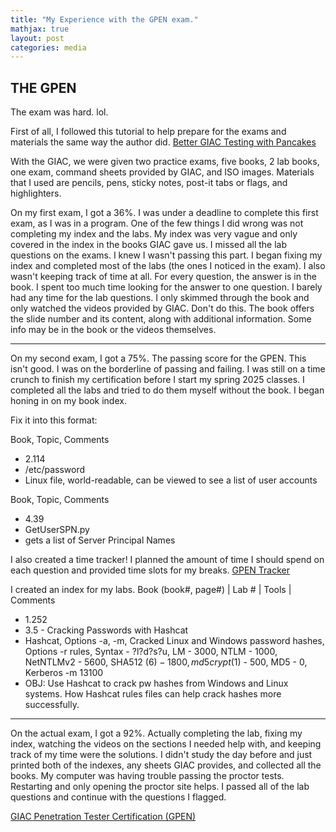 ```yaml
---
title: "My Experience with the GPEN exam."
mathjax: true
layout: post
categories: media
---
```


## THE GPEN

The exam was hard. lol.

First of all, I followed this tutorial to help prepare for the exams and materials the same way the author did.
[Better GIAC Testing with Pancakes](https://tisiphone.net/2015/08/18/giac-testing/)

With the GIAC, we were given two practice exams, five books, 2 lab books, one exam, command sheets provided by GIAC, and ISO images. Materials that I used are pencils, pens, sticky notes, post-it tabs or flags, and highlighters.

On my first exam, I got a 36%. I was under a deadline to complete this first exam, as I was in a program. One of the few things I did wrong was not completing my index and the labs. My index was very vague and only covered in the index in the books GIAC gave us. I missed all the lab questions on the exams. I knew I wasn't passing this part. I began fixing my index and completed most of the labs (the ones I noticed in the exam). I also wasn't keeping track of time at all. For every question, the answer is in the book. I spent too much time looking for the answer to one question. I barely had any time for the lab questions. I only skimmed through the book and only watched the videos provided by GIAC. Don't do this. The book offers the slide number and its content, along with additional information. Some info may be in the book or the videos themselves. 


__________
On my second exam, I got a 75%. The passing score for the GPEN. This isn't good. I was on the borderline of passing and failing. I was still on a time crunch to finish my certification before I start my spring 2025 classes. I completed all the labs and tried to do them myself without the book. I began honing in on my book index. 

Fix it into this format: 

Book,    Topic,    Comments
- 2.114 
- /etc/password 
- Linux file, world-readable, can be viewed to see a list of user accounts


Book,    Topic,    Comments
- 4.39
- GetUserSPN.py
- gets a list of Server Principal Names

I also created a time tracker! I planned the amount of time I should spend on each question and provided time slots for my breaks.
[GPEN Tracker]()

I created an index for my labs.
Book (book#, page#) |   Lab #    |  Tools   |  Comments
- 1.252
- 3.5 - Cracking Passwords with Hashcat
- Hashcat, Options -a, -m, Cracked Linux and Windows password hashes, Options -r rules, Syntax - ?l?d?s?u, LM - 3000, NTLM - 1000, NetNTLMv2 - 5600, SHA512 ($6) - 1800, md5crypt ($1) - 500, MD5 - 0, Kerberos -m 13100
- OBJ: Use Hashcat to crack pw hashes from Windows and Linux systems. How Hashcat rules files can help crack hashes more successfully.


_________
On the actual exam, I got a 92%. Actually completing the lab, fixing my index, watching the videos on the sections I needed help with, and keeping track of my time were the solutions. I didn't study the day before and just printed both of the indexes, any sheets GIAC provides, and collected all the books. My computer was having trouble passing the proctor tests. Restarting and only opening the proctor site helps. I passed all of the lab questions and continue with the questions I flagged.

[GIAC Penetration Tester Certification (GPEN)](https://www.giac.org/certifications/penetration-tester-gpen/)
